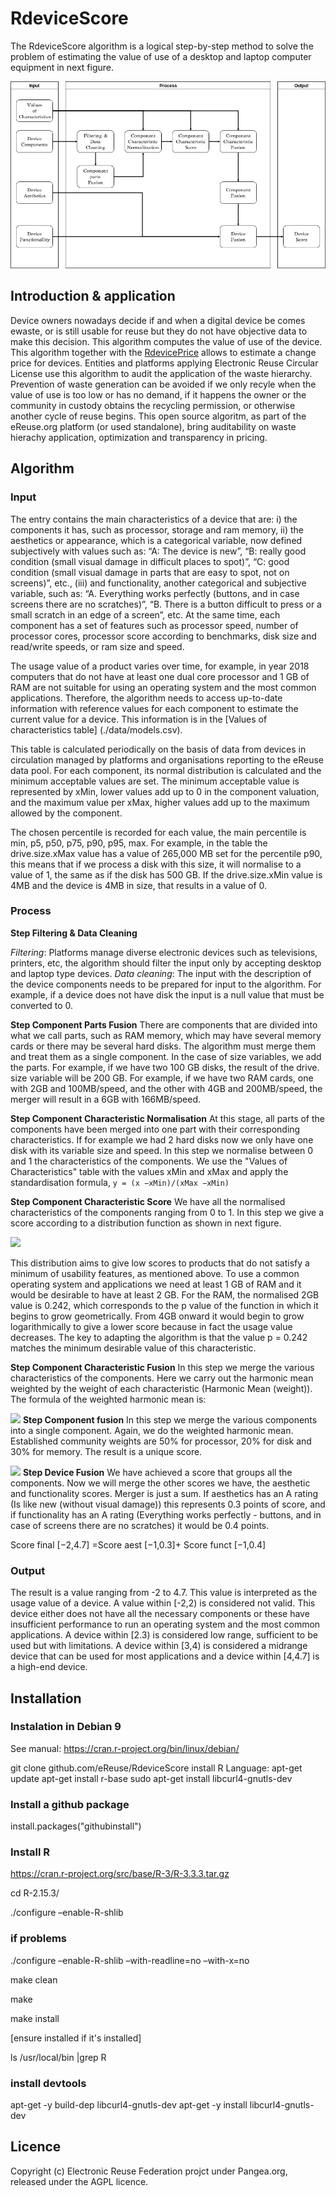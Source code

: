 # RdeviceScore

The RdeviceScore algorithm is a logical step-by-step method to solve the problem of estimating the value of use of a desktop and laptop computer equipment in next figure.


![image](./img/input_process_output.png)

## Introduction & application 

Device owners nowadays decide if and when a digital device be comes ewaste, or is still usable for reuse but they do not have objective data to make this decision. This algorithm computes the value of use of the device. This algorithm together with the [RdevicePrice](https://github.com/eReuse/Rdeviceprice) allows to estimate a change price for devices. Entities and platforms applying Electronic Reuse Circular License use this algorithm to audit the application of the waste hierarchy. Prevention of waste generation can be avoided if we only recyle when the value of use is too low or has no demand, if it happens the owner or the community in custody obtains the recycling permission, or otherwise another cycle of reuse begins. This open source algoritm, as part of the eReuse.org platform (or used standalone), bring auditability on waste hierachy application, optimization and transparency in pricing. 

## Algorithm

### Input

The entry contains the main characteristics of a device that are: i) the components it has, such as processor, storage and ram memory, ii) the aesthetics or appearance, which is a categorical variable, now defined subjectively with values such as: “A: The device is new”, “B: really good condition (small visual damage in difficult places to spot)”, “C: good condition (small visual damage in parts that are easy to spot, not on screens)”, etc., (iii) and functionality, another categorical and subjective variable, such as: “A. Everything works perfectly (buttons, and in case screens there are no scratches)”, “B. There is a button difficult to press or a small scratch in an edge of a screen”, etc. At the same time, each component has a set of features such as processor speed, number of processor cores, processor score according to benchmarks, disk size and read/write speeds, or ram size and speed. 

The usage value of a product varies over time, for example, in year 2018 computers that do not have at least one dual core processor and 1 GB of RAM are not suitable for using an operating system and the most common applications. Therefore, the algorithm needs to access
up-to-date information with reference values for each component to estimate the current value for a device. This information is in the [Values of characteristics table] (./data/models.csv).

This table is calculated periodically on the basis of data from devices in circulation managed by platforms and organisations reporting to the eReuse data pool. For each component, its normal distribution is calculated and the minimum acceptable values are set. The minimum acceptable value is represented by xMin, lower values add up to 0 in the component valuation, and the maximum value per xMax, higher values add up to the maximum allowed by the component.

The chosen percentile is recorded for each value, the main percentile is min, p5, p50, p75, p90, p95, max. For example, in the table the drive.size.xMax value has a value of 265,000 MB set for the percentile p90, this means that if we process a disk with this size, it will normalise to a value of 1, the same as if the disk has 500 GB. If the drive.size.xMin value is 4MB and the device is 4MB in size, that results in a value of 0.

### Process
**Step Filtering & Data Cleaning**

*Filtering*: Platforms manage diverse electronic devices such as televisions, printers, etc, the algorithm should filter the input only by accepting desktop and laptop type devices.
*Data cleaning*: The input with the description of the device components needs to be prepared for input to the algorithm. For example, if a device does not have disk the input is a null value that must be converted to 0.

**Step Component Parts Fusion**
There are components that are divided into what we call parts, such as RAM memory, which may have several memory cards or there may be several hard disks. The algorithm must merge them and treat them as a single component. In the case of size variables, we add the parts. For example, if we have two 100 GB disks, the result of the drive. size variable will be 200 GB. For example, if we have two RAM cards, one with 2GB and 100MB/speed, and the other with 4GB and 200MB/speed, the merger will result in a 6GB with 166MB/speed.

**Step Component Characteristic Normalisation**
At this stage, all parts of the components have been merged into one part with their corresponding characteristics. If for example we had 2 hard disks now we only have one disk with its variable size and speed. In this step we normalise between 0 and 1 the characteristics of the components. We use the "Values of Characteristics" table with
the values xMin and xMax and apply the standardisation formula, 
`y = (x −xMin)/(xMax −xMin)`

**Step Component Characteristic Score**
We have all the normalised characteristics of the components ranging from 0 to 1. In this step we give a score according to a distribution function as shown in next figure.

![](/home/david/Dev/eReuse-repositories/Rdevicescore/img/score_distribution.jpg)

This distribution aims to give low scores to products that do not satisfy a minimum of usability features, as mentioned above. To use a common operating system and applications we need at least 1 GB of RAM and it would be desirable to have at least 2 GB. For the RAM,
the normalised 2GB value is 0.242, which corresponds to the p value of the function in which it begins to grow geometrically. From 4GB onward it would begin to grow logarithmically to give a lower score because in fact the usage value decreases. The key to adapting the algorithm is that the value p = 0.242 matches the minimum desirable
value of this characteristic.

**Step Component Characteristic Fusion**
In this step we merge the various characteristics of the components. Here we carry out the harmonic mean weighted by the weight of each characteristic (Harmonic Mean (weight)). The formula of the weighted harmonic mean is:

![](/home/david/Dev/eReuse-repositories/Rdevicescore/img/score_comp_ram.jpg)
**Step Component fusion**
In this step we merge the various components into a single component. Again, we do the weighted harmonic mean. Established community weights are 50% for processor, 20% for disk and 30% for memory. The result is a unique score.

![](/home/david/Dev/eReuse-repositories/Rdevicescore/img/score_merge_components.jpg)
**Step Device Fusion**
We have achieved a score that groups all the components. Now we will merge the other scores we have, the aesthetic and functionality scores. Merger is just a sum. If aesthetics has an A rating (Is like new (without visual damage)) this represents 0.3 points of score, and if
functionality has an A rating (Everything works perfectly - buttons, and in case of screens there are no scratches) it would be 0.4 points.

Score final [−2,4.7] =Score aest [−1,0.3]+ Score funct [−1,0.4]

### Output
The result is a value ranging from -2 to 4.7. This value is interpreted as the usage value of a device. A value within [-2,2) is considered not valid. This device either does not have all the necessary components or these have insufficient performance to run an operating system and the most common applications. A device within [2.3) is considered low range, sufficient to be used but with limitations. A device within [3,4) is considered a midrange device that can be used for most applications and a device within [4,4.7] is a high-end device.

## Installation
### Instalation in Debian 9

See manual: https://cran.r-project.org/bin/linux/debian/

git clone github.com/eReuse/RdeviceScore
install R Language:
apt-get update
apt-get install r-base
sudo apt-get install libcurl4-gnutls-dev

### Install a github package

install.packages("githubinstall")

### Install R

https://cran.r-project.org/src/base/R-3/R-3.3.3.tar.gz

cd R-2.15.3/

./configure –enable-R-shlib

### if problems
./configure –enable-R-shlib –with-readline=no –with-x=no

make clean

make

make install

[ensure installed if it's installed]

ls /usr/local/bin |grep R 

###  install devtools 

apt-get -y build-dep libcurl4-gnutls-dev
apt-get -y install libcurl4-gnutls-dev


## Licence

Copyright (c) Electronic Reuse Federation projct under Pangea.org, released under the AGPL licence.
